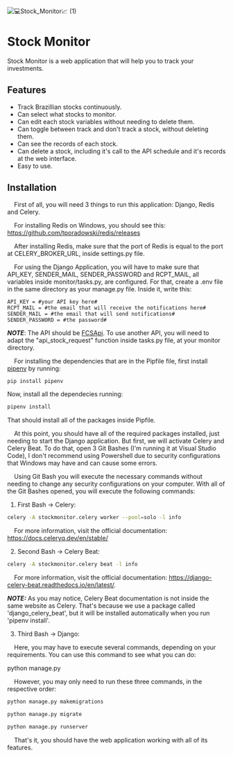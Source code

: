 ![💻Stock_Monitor📈 (1)](https://user-images.githubusercontent.com/80986568/232264382-50ebe616-af1e-44bd-aaaf-6a7714e7d7ca.png)

# Stock Monitor

Stock Monitor is a web application that will help you to track your investments.

## Features
- Track Brazillian stocks continuously.
- Can select what stocks to monitor.
- Can edit each stock variables without needing to delete them.
- Can toggle between track and don't track a stock, without deleting them.
- Can see the records of each stock.
- Can delete a stock, including it's call to the API schedule and it's records at the web interface.
- Easy to use.

## Installation

&nbsp;&nbsp;&nbsp;&nbsp;First of all, you will need 3 things to run this application: Django, Redis and Celery.

&nbsp;&nbsp;&nbsp;&nbsp;For installing Redis on Windows, you should see this: https://github.com/tporadowski/redis/releases

&nbsp;&nbsp;&nbsp;&nbsp;After installing Redis, make sure that the port of Redis is equal to the port at CELERY_BROKER_URL, inside settings.py file.

&nbsp;&nbsp;&nbsp;&nbsp;For using the Django Application, you will have to make sure that API_KEY, SENDER_MAIL, SENDER_PASSWORD and RCPT_MAIL, all variables inside monitor/tasks.py, are configured. For that, create a .env file in the
same directory as your manage.py file. Inside it, write this: 

```.env
API_KEY = #your API key here#
RCPT_MAIL = #the email that will receive the notifications here#
SENDER_MAIL = #the email that will send notifications#
SENDER_PASSWORD = #the password#
```

**_NOTE_**: The API should be [FCSApi](https://fcsapi.com/). To use another API, you will need to adapt the "api_stock_request" function inside tasks.py file, at your monitor directory.

&nbsp;&nbsp;&nbsp;&nbsp;For installing the dependencies that are in the Pipfile file, first install [pipenv](https://pypi.org/project/pipenv/) by running: 

```bash
pip install pipenv
```
Now, install all the dependecies running: 

```bash
pipenv install
```

That should install all of the packages inside Pipfile.

&nbsp;&nbsp;&nbsp;&nbsp;At this point, you should have all of the required packages installed, just needing to start the Django application. But first, we will activate Celery and Celery Beat. To do that, open 3 Git Bashes (I'm running it at Visual Studio Code), I don't recommend using Powershell due to security configurations that Windows may have and can cause some errors. 

&nbsp;&nbsp;&nbsp;&nbsp;Using Git Bash you will execute the necessary commands without needing to change any security configurations on your computer. With all of the Git Bashes opened, you will execute the following commands:

1. First Bash -> Celery:

```bash
celery -A stockmonitor.celery worker --pool=solo -l info
```
&nbsp;&nbsp;&nbsp;&nbsp;For more information, visit the official documentation: https://docs.celeryq.dev/en/stable/

2. Second Bash -> Celery Beat:

```bash
celery -A stockmonitor.celery beat -l info
```

&nbsp;&nbsp;&nbsp;&nbsp;For more information, visit the official documentation: https://django-celery-beat.readthedocs.io/en/latest/.

 **_NOTE:_** As you may notice, Celery Beat documentation is not inside the same website as Celery. That's because we use a package called 'django_celery_beat', but it will be installed automatically when you run 'pipenv install'.

3. Third Bash -> Django:

&nbsp;&nbsp;&nbsp;&nbsp;Here, you may have to execute several commands, depending on your requirements. You can use this command to see what you can do:

python manage.py

&nbsp;&nbsp;&nbsp;&nbsp;However, you may only need to run these three commands, in the respective order:
```bash
python manage.py makemigrations
```
```bash
python manage.py migrate
```
```bash
python manage.py runserver
```
&nbsp;&nbsp;&nbsp;&nbsp;That's it, you should have the web application working with all of its features.
